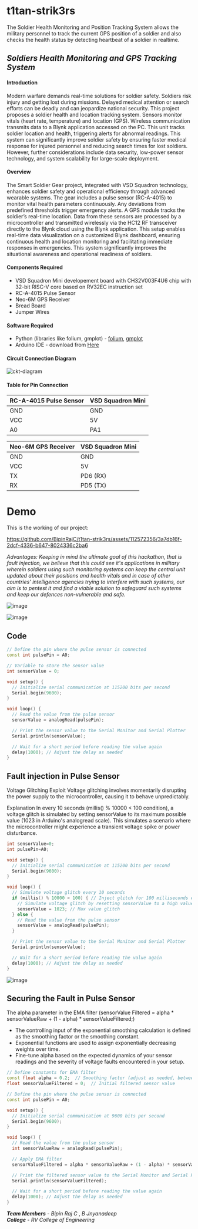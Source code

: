 # t1tan-strik3rs
The Soldier Health Monitoring and Position Tracking System allows the military personnel to track the current GPS position of a soldier and also checks the health status by detecting heartbeat of a soldier in realtime.


## **_Soldiers Health Monitoring and GPS Tracking System_**

#### **Introduction**

Modern warfare demands real-time solutions for soldier safety. Soldiers risk injury and getting lost during missions. Delayed medical attention or search efforts can be deadly and can jeopardize national security. This project proposes a soldier health and location tracking system. Sensors monitor vitals (heart rate, temperature) and location (GPS). Wireless communication transmits data to a Blynk application accessed on the PC. This unit tracks soldier location and health, triggering alerts for abnormal readings. This system can significantly improve soldier safety by ensuring faster medical response for injured personnel and reducing search times for lost soldiers. However, further considerations include data security, low-power sensor technology, and system scalability for large-scale deployment.

#### **Overview**

The Smart Soldier Gear project, integrated with VSD Squadron technology, enhances soldier safety and operational efficiency through advanced wearable systems. The gear includes a pulse sensor (RC-A-4015) to monitor vital health parameters continuously. Any deviations from predefined thresholds trigger emergency alerts. A GPS module tracks the soldier’s real-time location. Data from these sensors are processed by a microcontroller and transmitted wirelessly via the HC12 RF transceiver directly to the Blynk cloud using the Blynk application. This setup enables real-time data visualization on a customized Blynk dashboard, ensuring continuous health and location monitoring and facilitating immediate responses in emergencies. This system significantly improves the situational awareness and operational readiness of soldiers.

#### **Components Required**

- VSD Squadron Mini developement board with CH32V003F4U6 chip with 32-bit RISC-V core based on RV32EC instruction set
- RC-A-4015 Pulse Sensor
- Neo-6M GPS Receiver
- Bread Board
- Jumper Wires

#### **Software Required**

- Python (libraries like folium, gmplot) - [folium](https://pypi.org/project/folium/), [gmplot](https://pypi.org/project/gmplot/) 
- Arduino IDE - download from [Here](https://www.arduino.cc/en/software)


#### **Circuit Connection Diagram**

![ckt-diagram](https://github.com/BipinRajC/t1tan-strik3rs/assets/112572356/b6ac5f6f-426d-4c1e-9256-e7cd57292ebc)


#### **Table for Pin Connection**

| RC-A-4015 Pulse Sensor | VSD Squadron Mini |
| ---------------------- | ----------------- |
| GND                    | GND               |
| VCC                    | 5V                |
| A0                     | PA1               |

| Neo-6M GPS Receiver | VSD Squadron Mini |
| ------------------- | ----------------- |
| GND                 | GND               |
| VCC                 | 5V                |
| TX                  | PD6 (RX)          |
| RX                  | PD5 (TX)          |

# Demo

This is the working of our project:

https://github.com/BipinRajC/t1tan-strik3rs/assets/112572356/3a7db16f-2dcf-4336-b647-8024336c2ba6

_Advantages: Keeping in mind the ultimate goal of this hackathon, that is fault injection, we believe that this could see it's applications in military wherein soldiers using such monitoring systems can keep the central unit updated about their positions and health vitals and in case of other countries' intelligence agencies trying to interfere with such systems, our aim is to pentest it and find a viable solution to safeguard such systems and keep our defences non-vulnerable and safe._

![image](https://github.com/BipinRajC/t1tan-strik3rs/assets/132117873/f3788fa8-e94d-4b7b-a886-6d6b66aef672) <br>

![image](https://github.com/BipinRajC/t1tan-strik3rs/assets/132117873/ed821786-9597-4420-9c9d-ce5a36fc4b29) <br>



## Code

```cpp
// Define the pin where the pulse sensor is connected
const int pulsePin = A0;

// Variable to store the sensor value
int sensorValue = 0;

void setup() {
  // Initialize serial communication at 115200 bits per second
  Serial.begin(9600);
}

void loop() {
  // Read the value from the pulse sensor
  sensorValue = analogRead(pulsePin);

  // Print the sensor value to the Serial Monitor and Serial Plotter
  Serial.println(sensorValue);

  // Wait for a short period before reading the value again
  delay(1000); // Adjust the delay as needed
}
```
## Fault injection in Pulse Sensor
Voltage Glitching Exploit
Voltage glitching involves momentarily disrupting the power supply to the microcontroller, causing it to behave unpredictably. 

Explanation
In  every 10 seconds (millis() % 10000 < 100 condition), a voltage glitch is simulated by setting sensorValue to its maximum possible value (1023 in Arduino's analogread scale).
This simulates a scenario where the microcontroller might experience a transient voltage spike or power disturbance.

```cpp
int sensorValue=0;
int pulsePin=A0;

void setup() {
  // Initialize serial communication at 115200 bits per second
  Serial.begin(9600);
}

void loop() {
  // Simulate voltage glitch every 10 seconds
  if (millis() % 10000 < 100) { // Inject glitch for 100 milliseconds every 10 seconds
    // Simulate voltage glitch by resetting sensorValue to a high value
    sensorValue = 1023; // Max value glitch
  } else {
    // Read the value from the pulse sensor
    sensorValue = analogRead(pulsePin);
  }

  // Print the sensor value to the Serial Monitor and Serial Plotter
  Serial.println(sensorValue);

  // Wait for a short period before reading the value again
  delay(1000); // Adjust the delay as needed
}
```
![image](https://github.com/BipinRajC/t1tan-strik3rs/assets/132117873/e47e66fe-75c5-4a36-88ab-8950a099895a)

## Securing the Fault in Pulse Sensor
The alpha parameter in the EMA filter 
(sensorValue Filtered = alpha * sensorValueRaw + (1 - alpha) * sensorValueFiltered;) 
- The controlling input of the exponential smoothing calculation is defined as the smoothing factor or the smoothing constant.
- Exponential functions are used to assign exponentially decreasing weights over time. 
- Fine-tune alpha based on the expected dynamics of your sensor readings and the severity of voltage faults encountered in your setup.


```cpp
// Define constants for EMA filter
const float alpha = 0.2;  // Smoothing factor (adjust as needed, between 0 and 1)
float sensorValueFiltered = 0;  // Initial filtered sensor value

// Define the pin where the pulse sensor is connected
const int pulsePin = A0;

void setup() {
  // Initialize serial communication at 9600 bits per second
  Serial.begin(9600);
}

void loop() {
  // Read the value from the pulse sensor
  int sensorValueRaw = analogRead(pulsePin);

  // Apply EMA filter
  sensorValueFiltered = alpha * sensorValueRaw + (1 - alpha) * sensorValueFiltered;

  // Print the filtered sensor value to the Serial Monitor and Serial Plotter
  Serial.println(sensorValueFiltered);

  // Wait for a short period before reading the value again
  delay(1000); // Adjust the delay as needed
}
```




**_Team Members_** - _Bipin Raj C_ , _B Jnyanadeep_ <br>
**_College_** - _RV College of Engineering_ 




